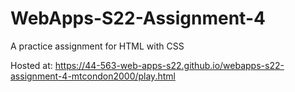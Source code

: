 # WebApps-S22-Assignment-4
A practice assignment for HTML with CSS


Hosted at:  https://44-563-web-apps-s22.github.io/webapps-s22-assignment-4-mtcondon2000/play.html
